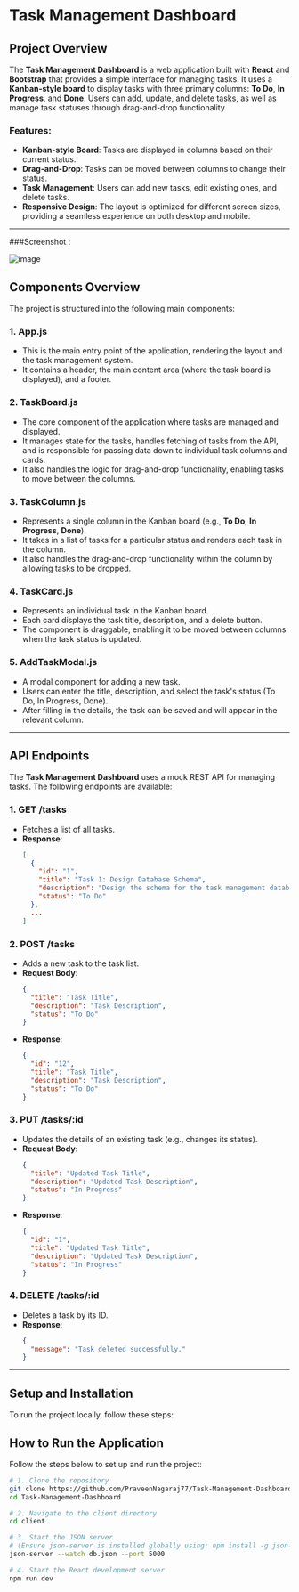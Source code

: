 # Task Management Dashboard

## Project Overview

The **Task Management Dashboard** is a web application built with **React** and **Bootstrap** that provides a simple interface for managing tasks. It uses a **Kanban-style board** to display tasks with three primary columns: **To Do**, **In Progress**, and **Done**. Users can add, update, and delete tasks, as well as manage task statuses through drag-and-drop functionality.

### Features:
- **Kanban-style Board**: Tasks are displayed in columns based on their current status.
- **Drag-and-Drop**: Tasks can be moved between columns to change their status.
- **Task Management**: Users can add new tasks, edit existing ones, and delete tasks.
- **Responsive Design**: The layout is optimized for different screen sizes, providing a seamless experience on both desktop and mobile.

---

###Screenshot : 

![image](https://github.com/user-attachments/assets/9a9269d3-85cd-4510-9c90-262bb9c1b0c1)


## Components Overview

The project is structured into the following main components:

### 1. **App.js**
   - This is the main entry point of the application, rendering the layout and the task management system.
   - It contains a header, the main content area (where the task board is displayed), and a footer.

### 2. **TaskBoard.js**
   - The core component of the application where tasks are managed and displayed.
   - It manages state for the tasks, handles fetching of tasks from the API, and is responsible for passing data down to individual task columns and cards.
   - It also handles the logic for drag-and-drop functionality, enabling tasks to move between the columns.

### 3. **TaskColumn.js**
   - Represents a single column in the Kanban board (e.g., **To Do**, **In Progress**, **Done**).
   - It takes in a list of tasks for a particular status and renders each task in the column.
   - It also handles the drag-and-drop functionality within the column by allowing tasks to be dropped.

### 4. **TaskCard.js**
   - Represents an individual task in the Kanban board.
   - Each card displays the task title, description, and a delete button.
   - The component is draggable, enabling it to be moved between columns when the task status is updated.

### 5. **AddTaskModal.js**
   - A modal component for adding a new task.
   - Users can enter the title, description, and select the task's status (To Do, In Progress, Done).
   - After filling in the details, the task can be saved and will appear in the relevant column.

---

## API Endpoints

The **Task Management Dashboard** uses a mock REST API for managing tasks. The following endpoints are available:

### 1. **GET /tasks**
   - Fetches a list of all tasks.
   - **Response**:
     ```json
     [
       {
         "id": "1",
         "title": "Task 1: Design Database Schema",
         "description": "Design the schema for the task management database.",
         "status": "To Do"
       },
       ...
     ]
     ```

### 2. **POST /tasks**
   - Adds a new task to the task list.
   - **Request Body**:
     ```json
     {
       "title": "Task Title",
       "description": "Task Description",
       "status": "To Do"
     }
     ```
   - **Response**:
     ```json
     {
       "id": "12",
       "title": "Task Title",
       "description": "Task Description",
       "status": "To Do"
     }
     ```

### 3. **PUT /tasks/:id**
   - Updates the details of an existing task (e.g., changes its status).
   - **Request Body**:
     ```json
     {
       "title": "Updated Task Title",
       "description": "Updated Task Description",
       "status": "In Progress"
     }
     ```
   - **Response**:
     ```json
     {
       "id": "1",
       "title": "Updated Task Title",
       "description": "Updated Task Description",
       "status": "In Progress"
     }
     ```

### 4. **DELETE /tasks/:id**
   - Deletes a task by its ID.
   - **Response**:
     ```json
     {
       "message": "Task deleted successfully."
     }
     ```

---

## Setup and Installation

To run the project locally, follow these steps:

## How to Run the Application

Follow the steps below to set up and run the project:

```bash
# 1. Clone the repository
git clone https://github.com/PraveenNagaraj77/Task-Management-Dashboard.git
cd Task-Management-Dashboard

# 2. Navigate to the client directory
cd client

# 3. Start the JSON server
# (Ensure json-server is installed globally using: npm install -g json-server)
json-server --watch db.json --port 5000

# 4. Start the React development server
npm run dev
